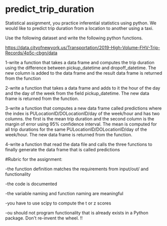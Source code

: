 # predict_trip_duration
Statistical  assignment, you practice inferential statistics using python. We would like to predict trip duration from a location to another using a taxi. 


Use the following dataset and write the following python functions.

 https://data.cityofnewyork.us/Transportation/2019-High-Volume-FHV-Trip-Records/4p5c-cbgn/data 
 
1-write a function that takes a data frame and computes the trip duration using the difference between pickup_datetime and dropoff_datetime. The new column is added to the data frame and the result data frame is returned from the function

2-write a function that takes a data frame and adds to it the hour of the day and the day of the week from the field pickup_datetime. The new data frame is returned from the function.

3-write a function that computes a new data frame called predictions where the index is
PULocationID/DOLocationID/day of the week/hour and has two columns. the first is the mean trip duration and the second column is the margin of error using 95% confidence interval. The mean is computed for all trip durations for the same PULocationID/DOLocationID/day of the week/hour. The new data frame is returned from the function.

4-write a function that read the data file and calls the three functions to finally generate the data frame that is called predictions

#Rubric for the assignment:

-the function definition matches the requirements from input/out/ and functionality

-the code is documented

-the variable naming and function naming are meaningful

-you have to use scipy to compute the t or z scores

-ou should not program functionality that is already exists in a Python package. Don't re-invent the wheel. !!
